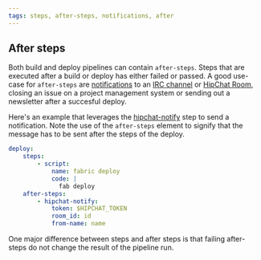 ```yaml
---
tags: steps, after-steps, notifications, after
---
```


## After steps

Both build and deploy pipelines can contain `after-steps`. Steps that are executed after a build or deploy has either failed or passed. A good use-case for `after-steps` are [notifications](/articles/werckeryml/notifications.html) to an [IRC channel](https://app.wercker.com/#applications/51f2a14ddf5a46247c000cf7/tab/details) or [HipChat Room](https://app.wercker.com/#applications/51f26c380771b3526e000c1c/tab/details), closing an issue on a project management system or sending out a newsletter after a succesful deploy.

Here's an example that leverages the [hipchat-notify](https://app.wercker.com/#applications/51f26c380771b3526e000c1c/tab/details) step to send a notification. Note the use of the `after-steps` element to signify that the message has to be sent after the steps of the deploy.

```yaml
deploy:
    steps:
        - script:
            name: fabric deploy
            code: |
              fab deploy
    after-steps:
        - hipchat-notify:
            token: $HIPCHAT_TOKEN
            room_id: id
            from-name: name
```

One major difference between steps and after steps is that failing after-steps do not change the result of the pipeline run.
